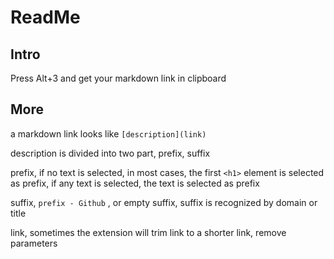 # ReadMe
## Intro
Press Alt+3 and get your markdown link in clipboard

## More
a markdown link looks like `[description](link)`

description is divided into two part, 
prefix, suffix

prefix, 
if no text is selected, in most cases, the first `<h1>` element is selected as prefix, 
if any text is selected, the text is selected as prefix

suffix, 
`prefix - Github` , or empty suffix, 
suffix is recognized by domain or title

link, 
sometimes the extension will trim link to a shorter link, remove parameters
